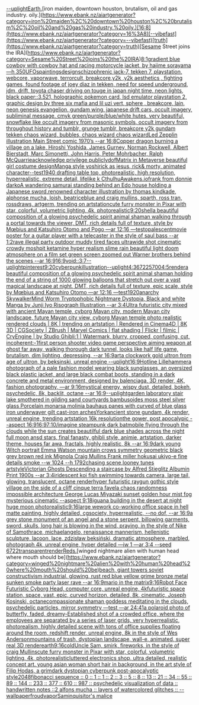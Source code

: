 [--uplight](https://www.ebank.nz/aiartgenerator?category=--uplight)[Earth.](https://www.ebank.nz/aiartgenerator?category=Earth.)[iron maiden, downtown houston, brutalism, oil and gas industry. oily.](https://www.ebank.nz/aiartgenerator?category=iron%20maiden%2C%20downtown%20houston%2C%20brutalism%2C%20oil%20and%20gas%20industry.%20oily.)[16:8](https://www.ebank.nz/aiartgenerator?category=16%3A8)[--vibefast](https://www.ebank.nz/aiartgenerator?category=--vibefast)[truth](https://www.ebank.nz/aiartgenerator?category=truth)[Sesame Street joins the IRA](https://www.ebank.nz/aiartgenerator?category=Sesame%20Street%20joins%20the%20IRA)[8:1](https://www.ebank.nz/aiartgenerator?category=8%3A1)[gradient blue cowboy with cowboy hat and racing motorcycle jacket, by hajime sorayama —h 350](https://www.ebank.nz/aiartgenerator?category=gradient%20blue%20cowboy%20with%20cowboy%20hat%20and%20racing%20motorcycle%20jacket%2C%20by%20hajime%20sorayama%20%E2%80%94h%20350)[UFOs](https://www.ebank.nz/aiartgenerator?category=UFOs)[paintings](https://www.ebank.nz/aiartgenerator?category=paintings)[design](https://www.ebank.nz/aiartgenerator?category=design)[schizophrenic jack-7, tekken 7, playstation, webcore, vaporwave, terrorcult, breakcore,y2k ,y2k aesthetics , fighting games, found footage of joey diaz in tekken, need for speed underground, jdm, drift, toyota chaser driving on touge in japan night time, neon lights, black paper::3.521, holographic pokemon card, lsd emulator playstation 2, graphic design by three six mafia and lil uzi vert, sphere , breakcore, lain, neon genesis evangelion, gundam wing, japanese drift cars, occult imagery, subliminal message, cmyk green/purple/blue/white hutes, very beautiful, snowflake like occult imagery from masonic symbols, occult imagery from throughout history and tumblr, grunge tumblr, breakcore y2k gundam tekken   chaos    wizard,   bubbles,   chaos    wizard   chaos   wizard](https://www.ebank.nz/aiartgenerator?category=schizophrenic%20jack-7%2C%20tekken%207%2C%20playstation%2C%20webcore%2C%20vaporwave%2C%20terrorcult%2C%20breakcore%2Cy2k%20%2Cy2k%20aesthetics%20%2C%20fighting%20games%2C%20found%20footage%20of%20joey%20diaz%20in%20tekken%2C%20need%20for%20speed%20underground%2C%20jdm%2C%20drift%2C%20toyota%20chaser%20driving%20on%20touge%20in%20japan%20night%20time%2C%20neon%20lights%2C%20black%20paper%3A%3A3.521%2C%20holographic%20pokemon%20card%2C%20lsd%20emulator%20playstation%202%2C%20graphic%20design%20by%20three%20six%20mafia%20and%20lil%20uzi%20vert%2C%20sphere%20%2C%20breakcore%2C%20lain%2C%20neon%20genesis%20evangelion%2C%20gundam%20wing%2C%20japanese%20drift%20cars%2C%20occult%20imagery%2C%20subliminal%20message%2C%20cmyk%20green/purple/blue/white%20hutes%2C%20very%20beautiful%2C%20snowflake%20like%20occult%20imagery%20from%20masonic%20symbols%2C%20occult%20imagery%20from%20throughout%20history%20and%20tumblr%2C%20grunge%20tumblr%2C%20breakcore%20y2k%20gundam%20tekken%20%20%20chaos%20%20%20%20wizard%2C%20%20%20bubbles%2C%20%20%20chaos%20%20%20%20wizard%20%20%20chaos%20%20%20wizard)[Led Zepplin illustration Main Street comic 1970’s --ar 16:8](https://www.ebank.nz/aiartgenerator?category=Led%20Zepplin%20illustration%20Main%20Street%20comic%201970%E2%80%99s%20--ar%2016%3A8)[Copper dragon burning a village on a lake, Hiroshi Yoshida, James Gurney, Norman Rockwell, Albert Bierstadt, Marc Simonetti, John Harris, Peter Mohrbacher, Ralph McQuarrie](https://www.ebank.nz/aiartgenerator?category=Copper%20dragon%20burning%20a%20village%20on%20a%20lake%2C%20Hiroshi%20Yoshida%2C%20James%20Gurney%2C%20Norman%20Rockwell%2C%20Albert%20Bierstadt%2C%20Marc%20Simonetti%2C%20John%20Harris%2C%20Peter%20Mohrbacher%2C%20Ralph%20McQuarrie)[acknowledge privilege publicly](https://www.ebank.nz/aiartgenerator?category=acknowledge%20privilege%20publicly)[dof](https://www.ebank.nz/aiartgenerator?category=dof)[Matrix in Metaverse beautiful girl costume design](https://www.ebank.nz/aiartgenerator?category=Matrix%20in%20Metaverse%20beautiful%20girl%20costume%20design)[Manga style yoshi](https://www.ebank.nz/aiartgenerator?category=Manga%20style%20yoshi)[rick as jesus, rick& morty, animated character](https://www.ebank.nz/aiartgenerator?category=rick%20as%20jesus%2C%20rick%26%20morty%2C%20animated%20character)[--test](https://www.ebank.nz/aiartgenerator?category=--test)[1940 drafting table top, photorealistic, high resolution, hyperrealistic, extreme detail, lifelike k CthulhuAwakens.io](https://www.ebank.nz/aiartgenerator?category=1940%20drafting%20table%20top%2C%20photorealistic%2C%20high%20resolution%2C%20hyperrealistic%2C%20extreme%20detail%2C%20lifelike%20k%20CthulhuAwakens.io)[frank from donnie darko](https://www.ebank.nz/aiartgenerator?category=frank%20from%20donnie%20darko)[A wandering samurai standing behind an Edo house holding a Japanese sword,renowned character illustration by thomas kindkade, alphonse mucha, loish, beatriceblue and craig mullins, sparth, ross tran, rossdraws, artgerm, trending on artstation](https://www.ebank.nz/aiartgenerator?category=A%20wandering%20samurai%20standing%20behind%20an%20Edo%20house%20holding%20a%20Japanese%20sword%2Crenowned%20character%20illustration%20by%20thomas%20kindkade%2C%20alphonse%20mucha%2C%20loish%2C%20beatriceblue%20and%20craig%20mullins%2C%20sparth%2C%20ross%20tran%2C%20rossdraws%2C%20artgerm%2C%20trending%20on%20artstation)[cute furry monster in Pixar with star, colorful, volumetric lighting, 4k, photorealistic](https://www.ebank.nz/aiartgenerator?category=cute%20furry%20monster%20in%20Pixar%20with%20star%2C%20colorful%2C%20volumetric%20lighting%2C%204k%2C%20photorealistic)[9:20](https://www.ebank.nz/aiartgenerator?category=9%3A20)[shell](https://www.ebank.nz/aiartgenerator?category=shell)[a beautiful composition of a glowing psychedelic spirit animal shaman walking through a portal towards the viewer, DMT,  rich details full of texture, style by Mœbius and Katsuhiro Otomo and Pogo —ar 12:16 —test](https://www.ebank.nz/aiartgenerator?category=a%20beautiful%20composition%20of%20a%20glowing%20psychedelic%20spirit%20animal%20shaman%20walking%20through%20a%20portal%20towards%20the%20viewer%2C%20DMT%2C%20%20rich%20details%20full%20of%20texture%2C%20style%20by%20M%C5%93bius%20and%20Katsuhiro%20Otomo%20and%20Pogo%20%E2%80%94ar%2012%3A16%20%E2%80%94test)[opalescent](https://www.ebank.nz/aiartgenerator?category=opalescent)[movie poster for a guitar player with a telecaster in the style of saul bass --ar 1:2](https://www.ebank.nz/aiartgenerator?category=movie%20poster%20for%20a%20guitar%20player%20with%20a%20telecaster%20in%20the%20style%20of%20saul%20bass%20--ar%201%3A2)[rave illegal party outdoor muddy tired faces ultrawide shot cinematic crowdy moshpit ketamine hyper realism slime rain beautiful light doom atmosphere on a film set green screen zoomed out Warner brothers behind the scenes --ar 16:9](https://www.ebank.nz/aiartgenerator?category=rave%20illegal%20party%20outdoor%20muddy%20tired%20faces%20ultrawide%20shot%20cinematic%20crowdy%20moshpit%20ketamine%20hyper%20realism%20slime%20rain%20beautiful%20light%20doom%20atmosphere%20on%20a%20film%20set%20green%20screen%20zoomed%20out%20Warner%20brothers%20behind%20the%20scenes%20--ar%2016%3A9)[16:9](https://www.ebank.nz/aiartgenerator?category=16%3A9)[void::](https://www.ebank.nz/aiartgenerator?category=void%3A%3A)[3:7](https://www.ebank.nz/aiartgenerator?category=3%3A7)[--uplight](https://www.ebank.nz/aiartgenerator?category=--uplight)[pinterest](https://www.ebank.nz/aiartgenerator?category=pinterest)[9:20](https://www.ebank.nz/aiartgenerator?category=9%3A20)[cyberpunk](https://www.ebank.nz/aiartgenerator?category=cyberpunk)[illustration](https://www.ebank.nz/aiartgenerator?category=illustration)[--uplight](https://www.ebank.nz/aiartgenerator?category=--uplight)[4:3](https://www.ebank.nz/aiartgenerator?category=4%3A3)[6722](https://www.ebank.nz/aiartgenerator?category=6722)[5700](https://www.ebank.nz/aiartgenerator?category=5700)[4:5](https://www.ebank.nz/aiartgenerator?category=4%3A5)[render](https://www.ebank.nz/aiartgenerator?category=render)[a beautiful composition of a glowing psychedelic spirit animal shaman holding the end of a string of 1000 glowing balloons that stretch out over a vast magical landscape at night, DMT,  rich details full of texture, epic scale, style by Mœbius and Katsuhiro Otomo —ar 12:16 —test](https://www.ebank.nz/aiartgenerator?category=a%20beautiful%20composition%20of%20a%20glowing%20psychedelic%20spirit%20animal%20shaman%20holding%20the%20end%20of%20a%20string%20of%201000%20glowing%20balloons%20that%20stretch%20out%20over%20a%20vast%20magical%20landscape%20at%20night%2C%20DMT%2C%20%20rich%20details%20full%20of%20texture%2C%20epic%20scale%2C%20style%20by%20M%C5%93bius%20and%20Katsuhiro%20Otomo%20%E2%80%94ar%2012%3A16%20%E2%80%94test)[1920](https://www.ebank.nz/aiartgenerator?category=1920)[anarchy Skywalker](https://www.ebank.nz/aiartgenerator?category=anarchy%20Skywalker)[Mind Worm  Tryptophobic Nightmare Dystopia, Black and white Manga by Junji Iyo Risograph  Illustration --ar 3:4](https://www.ebank.nz/aiartgenerator?category=Mind%20Worm%20%20Tryptophobic%20Nightmare%20Dystopia%2C%20Black%20and%20white%20Manga%20by%20Junji%20Iyo%20Risograph%20%20Illustration%20--ar%203%3A4)[Ultra futuristic city mixed with ancient Mayan temple, cyborg Mayan city, modern Mayan city landscape, future Mayan city view, cyborg Mayan temple photo realistic rendered clouds | 8K | trending on artstation | Rendered in Cinema4D | 8K 3D | CGSociety | ZBrush | Marvel Comics | flat shading | Flickr | filmic | CryEngine | by Studio Ghibli:1 | Watermark, blurry, cropped, confusing, cut, incoherent:-1](https://www.ebank.nz/aiartgenerator?category=Ultra%20futuristic%20city%20mixed%20with%20ancient%20Mayan%20temple%2C%20cyborg%20Mayan%20city%2C%20modern%20Mayan%20city%20landscape%2C%20future%20Mayan%20city%20view%2C%20cyborg%20Mayan%20temple%20photo%20realistic%20rendered%20clouds%20%7C%208K%20%7C%20trending%20on%20artstation%20%7C%20Rendered%20in%20Cinema4D%20%7C%208K%203D%20%7C%20CGSociety%20%7C%20ZBrush%20%7C%20Marvel%20Comics%20%7C%20flat%20shading%20%7C%20Flickr%20%7C%20filmic%20%7C%20CryEngine%20%7C%20by%20Studio%20Ghibli%3A1%20%7C%20Watermark%2C%20blurry%2C%20cropped%2C%20confusing%2C%20cut%2C%20incoherent%3A-1)[first person shooter video game perspective aiming weapon at ghost far away, walking thorough dark tunnel, looks like half life game, brutalism, dim lighting, depressing, --ar 16:9](https://www.ebank.nz/aiartgenerator?category=first%20person%20shooter%20video%20game%20perspective%20aiming%20weapon%20at%20ghost%20far%20away%2C%20walking%20thorough%20dark%20tunnel%2C%20looks%20like%20half%20life%20game%2C%20brutalism%2C%20dim%20lighting%2C%20depressing%2C%20--ar%2016%3A9)[art](https://www.ebank.nz/aiartgenerator?category=art)[a clockwork gold ultron from age of ultron, by beksinski, unreal engine --uplight](https://www.ebank.nz/aiartgenerator?category=a%20clockwork%20gold%20ultron%20from%20age%20of%20ultron%2C%20by%20beksinski%2C%20unreal%20engine%20--uplight)[16:9](https://www.ebank.nz/aiartgenerator?category=16%3A9)[Hotline Lillehammer](https://www.ebank.nz/aiartgenerator?category=Hotline%20Lillehammer)[a photograph of a pale fashion model wearing black sunglasses, an oversized black plastic jacket, and large black combat boots, standing in a dark concrete and metal environment, designed by balenciaga, 3D render, 4K, fashion photography, —ar 9:16](https://www.ebank.nz/aiartgenerator?category=a%20photograph%20of%20a%20pale%20fashion%20model%20wearing%20black%20sunglasses%2C%20an%20oversized%20black%20plastic%20jacket%2C%20and%20large%20black%20combat%20boots%2C%20standing%20in%20a%20dark%20concrete%20and%20metal%20environment%2C%20designed%20by%20balenciaga%2C%203D%20render%2C%204K%2C%20fashion%20photography%2C%20%E2%80%94ar%209%3A16)[mystical energy, wispy dust, detailed, bokeh, psychedelic, 8k, backlit, octane --ar 16:9](https://www.ebank.nz/aiartgenerator?category=mystical%20energy%2C%20wispy%20dust%2C%20detailed%2C%20bokeh%2C%20psychedelic%2C%208k%2C%20backlit%2C%20octane%20--ar%2016%3A9)[--uplight](https://www.ebank.nz/aiartgenerator?category=--uplight)[garden laboratory stair  lake  smothered in gilding sand courtyards bambusoides moss steel silver glass  Porcelain monarsa molinia bauhaus panes with curved of blue glass iron underwayer gilt cast-iron arches](https://www.ebank.nz/aiartgenerator?category=garden%20laboratory%20stair%20%20lake%20%20smothered%20in%20gilding%20sand%20courtyards%20bambusoides%20moss%20steel%20silver%20glass%20%20Porcelain%20monarsa%20molinia%20bauhaus%20panes%20with%20curved%20of%20blue%20glass%20iron%20underwayer%20gilt%20cast-iron%20arches)[York](https://www.ebank.nz/aiartgenerator?category=York)[ancient stone gundam, 4k render, unreal engine, trending artstation 16k resolution](https://www.ebank.nz/aiartgenerator?category=ancient%20stone%20gundam%2C%204k%20render%2C%20unreal%20engine%2C%20trending%20artstation%2016k%20resolution)[the gower, post apocalypic --aspect 16:9](https://www.ebank.nz/aiartgenerator?category=the%20gower%2C%20post%20apocalypic%20--aspect%2016%3A9)[16:9](https://www.ebank.nz/aiartgenerator?category=16%3A9)[7:10](https://www.ebank.nz/aiartgenerator?category=7%3A10)[/imagine steampunk dark batmobile flying through the clouds while the sun creates beautilful  dark blue shades across the night full moon ansd stars, final fanasty, ghibli style, animie, artstation, darker theme, houses far awa, fractals, highly realistic, 8k --ar 16:9](https://www.ebank.nz/aiartgenerator?category=/imagine%20steampunk%20dark%20batmobile%20flying%20through%20the%20clouds%20while%20the%20sun%20creates%20beautilful%20%20dark%20blue%20shades%20across%20the%20night%20full%20moon%20ansd%20stars%2C%20final%20fanasty%2C%20ghibli%20style%2C%20animie%2C%20artstation%2C%20darker%20theme%2C%20houses%20far%20awa%2C%20fractals%2C%20highly%20realistic%2C%208k%20--ar%2016%3A9)[dark young Witch portrait Emma Watson mountain crows symmetry geometric black grey brown red ink Mignola Craig Mullins Frank miller hokusai ukiyo-e fine details smoke --w 1024 --h 1792](https://www.ebank.nz/aiartgenerator?category=dark%20young%20Witch%20portrait%20Emma%20Watson%20mountain%20crows%20symmetry%20geometric%20black%20grey%20brown%20red%20ink%20Mignola%20Craig%20Mullins%20Frank%20miller%20hokusai%20ukiyo-e%20fine%20details%20smoke%20--w%201024%20--h%201792)[chasing scene,looney tunes artstyle](https://www.ebank.nz/aiartgenerator?category=chasing%20scene%2Clooney%20tunes%20artstyle)[Victorian Ghosts Descending a staircase by Alfred Stieglitz Albumin Print 1900s --ar 3:4](https://www.ebank.nz/aiartgenerator?category=Victorian%20Ghosts%20Descending%20a%20staircase%20by%20Alfred%20Stieglitz%20Albumin%20Print%201900s%20--ar%203%3A4)[iridescent koi fish swimming towards camera, large tail, glowing, translucent, octane render](https://www.ebank.nz/aiartgenerator?category=iridescent%20koi%20fish%20swimming%20towards%20camera%2C%20large%20tail%2C%20glowing%2C%20translucent%2C%20octane%20render)[hyper  futuristic raygun gothic style village on the side of a cliff  cinque terra favela chaos randomness impossible architecture George Lucas Miyazaki sunset golden hour mist fog mysterious cinematic  --aspect 9:18](https://www.ebank.nz/aiartgenerator?category=hyper%20%20futuristic%20raygun%20gothic%20style%20village%20on%20the%20side%20of%20a%20cliff%20%20cinque%20terra%20favela%20chaos%20randomness%20impossible%20architecture%20George%20Lucas%20Miyazaki%20sunset%20golden%20hour%20mist%20fog%20mysterious%20cinematic%20%20--aspect%209%3A18)[iguana building in the desert at night huge moon photorealistic](https://www.ebank.nz/aiartgenerator?category=iguana%20building%20in%20the%20desert%20at%20night%20huge%20moon%20photorealistic)[9:16](https://www.ebank.nz/aiartgenerator?category=9%3A16)[large wework co-working office space in hell matte painting, highly detailed, cgsociety, hyperrealistic, --no dof, --ar 16:9](https://www.ebank.nz/aiartgenerator?category=large%20wework%20co-working%20office%20space%20in%20hell%20matte%20painting%2C%20highly%20detailed%2C%20cgsociety%2C%20hyperrealistic%2C%20--no%20dof%2C%20--ar%2016%3A9)[a grey stone monument of an angel and a stone serpent, billowing garments, sword, skulls, long hair is blowing in the wind, praying, in the style of Nike of Samothrace, michaelangelo, renaissance mannerism, hellenistic sculpture, lacoon, lace, zdzisław beksiński, dramatic atmosphere, marbled, photograph 4k, unreal engine, hyper detailed —iw 1 —ar 3:4 --seed 6722](https://www.ebank.nz/aiartgenerator?category=a%20grey%20stone%20monument%20of%20an%20angel%20and%20a%20stone%20serpent%2C%20billowing%20garments%2C%20sword%2C%20skulls%2C%20long%20hair%20is%20blowing%20in%20the%20wind%2C%20praying%2C%20in%20the%20style%20of%20Nike%20of%20Samothrace%2C%20michaelangelo%2C%20renaissance%20mannerism%2C%20hellenistic%20sculpture%2C%20lacoon%2C%20lace%2C%20zdzis%C5%82aw%20beksi%C5%84ski%2C%20dramatic%20atmosphere%2C%20marbled%2C%20photograph%204k%2C%20unreal%20engine%2C%20hyper%20detailed%20%E2%80%94iw%201%20%E2%80%94ar%203%3A4%20--seed%206722)[transparent](https://www.ebank.nz/aiartgenerator?category=transparent)[render](https://www.ebank.nz/aiartgenerator?category=render)[Reds.](https://www.ebank.nz/aiartgenerator?category=Reds.)[winged nightmare alien with human head where mouth should be](https://www.ebank.nz/aiartgenerator?category=winged%20nightmare%20alien%20with%20human%20head%20where%20mouth%20should%20be)[beach, giant towers soviet constructivism industrial, glowing, rust red blue yellow grime bronze metal sunken smoke party laser rave --ar 16:9](https://www.ebank.nz/aiartgenerator?category=beach%2C%20giant%20towers%20soviet%20constructivism%20industrial%2C%20glowing%2C%20rust%20red%20blue%20yellow%20grime%20bronze%20metal%20sunken%20smoke%20party%20laser%20rave%20--ar%2016%3A9)[mario in the matrix](https://www.ebank.nz/aiartgenerator?category=mario%20in%20the%20matrix)[9:16](https://www.ebank.nz/aiartgenerator?category=9%3A16)[Robot Face Futuristic Cyborg Head, computer core, unreal engine, 4k](https://www.ebank.nz/aiartgenerator?category=Robot%20Face%20Futuristic%20Cyborg%20Head%2C%20computer%20core%2C%20unreal%20engine%2C%204k)[futuristic space station, space, vast, epic, curved horizon, detailed, 8k, cinematic, Joseph Kosinski, octane](https://www.ebank.nz/aiartgenerator?category=futuristic%20space%20station%2C%20space%2C%20vast%2C%20epic%2C%20curved%20horizon%2C%20detailed%2C%208k%2C%20cinematic%2C%20Joseph%20Kosinski%2C%20octane)[compassionate shaman goddess meditating in the clouds, psychedelic particles, mirror symmetry —test —ar 24:41](https://www.ebank.nz/aiartgenerator?category=compassionate%20shaman%20goddess%20meditating%20in%20the%20clouds%2C%20psychedelic%20particles%2C%20mirror%20symmetry%20%E2%80%94test%20%E2%80%94ar%2024%3A41)[a polaroid photo of butterfly, faded, dreamy](https://www.ebank.nz/aiartgenerator?category=a%20polaroid%20photo%20of%20butterfly%2C%20faded%2C%20dreamy)[-](https://www.ebank.nz/aiartgenerator?category=-)[Established shot of a crowded office, where the employees are separated by a series of laser grids, very hyperrealistic, photorealism, highly detailed scene with tons of office supplies floating around the room, redshift render, unreal engine, 8k in the style of Wes Anderson](https://www.ebank.nz/aiartgenerator?category=Established%20shot%20of%20a%20crowded%20office%2C%20where%20the%20employees%20are%20separated%20by%20a%20series%20of%20laser%20grids%2C%20very%20hyperrealistic%2C%20photorealism%2C%20highly%20detailed%20scene%20with%20tons%20of%20office%20supplies%20floating%20around%20the%20room%2C%20redshift%20render%2C%20unreal%20engine%2C%208k%20in%20the%20style%20of%20Wes%20Anderson)[mountains of trash, dystopian landscape, wall-e, animated, super real 3D render](https://www.ebank.nz/aiartgenerator?category=mountains%20of%20trash%2C%20dystopian%20landscape%2C%20wall-e%2C%20animated%2C%20super%20real%203D%20render)[earth](https://www.ebank.nz/aiartgenerator?category=earth)[9:16](https://www.ebank.nz/aiartgenerator?category=9%3A16)[cold](https://www.ebank.nz/aiartgenerator?category=cold)[Uncle Sam, smirk, fireworks, in the style of craig Mullins](https://www.ebank.nz/aiartgenerator?category=Uncle%20Sam%2C%20smirk%2C%20fireworks%2C%20in%20the%20style%20of%20craig%20Mullins)[cute furry monster in Pixar with star, colorful, volumetric lighting, 4k, photorealistic](https://www.ebank.nz/aiartgenerator?category=cute%20furry%20monster%20in%20Pixar%20with%20star%2C%20colorful%2C%20volumetric%20lighting%2C%204k%2C%20photorealistic)[luttered electronics shop, ultra detailed, realistic concept art. young asian woman short hair in background, in the art style of Filip Hodas, a grimdark dystopian cyberpunk post-apocalyptic style](https://www.ebank.nz/aiartgenerator?category=luttered%20electronics%20shop%2C%20ultra%20detailed%2C%20realistic%20concept%20art.%20young%20asian%20woman%20short%20hair%20in%20background%2C%20in%20the%20art%20style%20of%20Filip%20Hodas%2C%20a%20grimdark%20dystopian%20cyberpunk%20post-apocalyptic%20style)[2048](https://www.ebank.nz/aiartgenerator?category=2048)[fibonacci sequence :: 0 :: 1 :: 1 :: 2 :: 3 :: 5 :: 8 :: 13 :: 21 :: 34 :: 55 :: 89 :: 144 :: 233 :: 377 :: 610 :: 987 :: psychedelic visualization of data :: handwritten notes ::2 alfons mucha :: layers of watercolored glitches :: --wallpaper](https://www.ebank.nz/aiartgenerator?category=fibonacci%20sequence%20%3A%3A%200%20%3A%3A%201%20%3A%3A%201%20%3A%3A%202%20%3A%3A%203%20%3A%3A%205%20%3A%3A%208%20%3A%3A%2013%20%3A%3A%2021%20%3A%3A%2034%20%3A%3A%2055%20%3A%3A%2089%20%3A%3A%20144%20%3A%3A%20233%20%3A%3A%20377%20%3A%3A%20610%20%3A%3A%20987%20%3A%3A%20psychedelic%20visualization%20of%20data%20%3A%3A%20handwritten%20notes%20%3A%3A2%20alfons%20mucha%20%3A%3A%20layers%20of%20watercolored%20glitches%20%3A%3A%20--wallpaper)[froud](https://www.ebank.nz/aiartgenerator?category=froud)[vapor](https://www.ebank.nz/aiartgenerator?category=vapor)[Sam](https://www.ebank.nz/aiartgenerator?category=Sam)[inquisitor's malice](https://www.ebank.nz/aiartgenerator?category=inquisitor%27s%20malice)